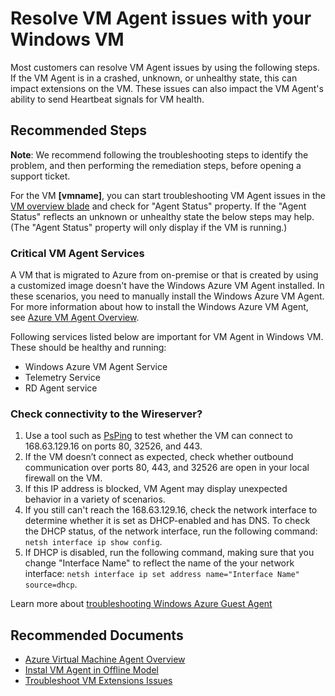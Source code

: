 <properties
    pageTitle="VM Agent Crash Insight"
    description="Resolve VM Agent Crash-Unhealthy state"
    infoBubbleText="Resolve VM Agent Crash-Unhealthy state"
    service="microsoft.compute"
    resource="virtualmachines"
    authors="MukeshNandaMS"
    ms.author="mnanda"
    displayOrder=""
    articleId="guestagent_statuscheck_windows"
    diagnosticScenario="Resolve VM Agent Crash-Unhealthy state"
    selfHelpType="diagnostics"
    supportTopicIds="32628268"
    resourceTags="windows, windowsSQL"
    productPesIds="14749,14745,16080"
    cloudEnvironments="public,fairfax, usnat, ussec"
    ownershipId="Compute_VirtualMachines_Content"
/>

# Resolve VM Agent issues with your Windows VM

<!--issueDescription-->
Most customers can resolve VM Agent issues by using the following steps. If the VM Agent is in a crashed, unknown, or unhealthy state, this can impact extensions on the VM. These issues can also impact the VM Agent's ability to send Heartbeat signals for VM health.
<!--/issueDescription-->

## **Recommended Steps**

**Note**: We recommend following the troubleshooting steps to identify the problem, and then performing the remediation steps, before opening a support ticket.

For the VM **<!--$vmname-->[vmname]<!--/$vmname-->**, you can start troubleshooting VM Agent issues in the [VM overview blade](data-blade:Microsoft_Azure_Compute.VirtualMachineProtoBlade.id.$resourceId;data-blade-uri:{$domain}/#@microsoft.onmicrosoft.com/resource/{$resourceIdDecoded}/overview) and check for "Agent Status" property. If the "Agent Status" reflects an unknown or unhealthy state the below steps may help. (The "Agent Status" property will only display if the VM is running.)

### Critical VM Agent Services
A VM that is migrated to Azure from on-premise or that is created by using a customized image doesn't have the Windows Azure VM Agent installed. In these scenarios, you need to manually install the Windows Azure VM Agent. For more information about how to install the Windows Azure VM Agent, see [Azure VM Agent Overview](https://docs.microsoft.com/azure/virtual-machines/extensions/agent-windows).

Following services listed below are important for VM Agent in Windows VM. These should be healthy and running:
* Windows Azure VM Agent Service
* Telemetry Service
* RD Agent service

### Check connectivity to the Wireserver?

1. Use a tool such as [PsPing](https://docs.microsoft.com/sysinternals/downloads/psping) to test whether the VM can connect to 168.63.129.16 on ports 80, 32526, and 443.
1. If the VM doesn’t connect as expected, check whether outbound communication over ports 80, 443, and 32526 are open in your local firewall on the VM.
1. If this IP address is blocked, VM Agent may display unexpected behavior in a variety of scenarios.
1. If you still can't reach the 168.63.129.16, check the network interface to determine whether it is set as DHCP-enabled and has DNS. To check the DHCP status, of the network interface, run the 
following command: `netsh interface ip show config`.
1. If DHCP is disabled, run the following command, making sure that you change "Interface Name" to reflect the name of the your network interface: `netsh interface ip set address name="Interface Name" source=dhcp`.

Learn more about [troubleshooting Windows Azure Guest Agent](https://docs.microsoft.com/azure/virtual-machines/troubleshooting/windows-azure-guest-agent)

## **Recommended Documents**

* [Azure Virtual Machine Agent Overview](https://docs.microsoft.com/azure/virtual-machines/extensions/agent-windows)
* [Instal VM Agent in Offline Model ](https://docs.microsoft.com/azure/virtual-machines/troubleshooting/install-vm-agent-offline)
* [Troubleshoot VM Extensions Issues](https://docs.microsoft.com/azure/virtual-machines/extensions/troubleshoot)
